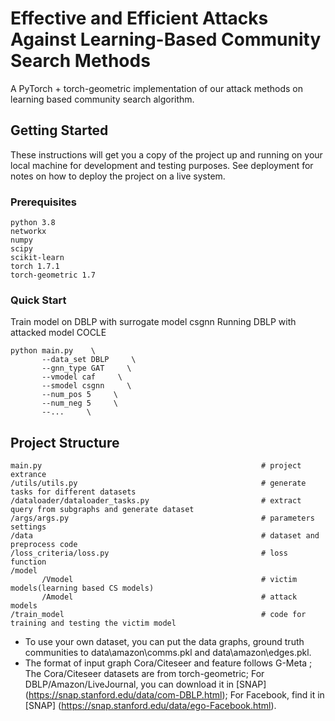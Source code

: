 # Effective and Efficient Attacks Against Learning-Based Community Search Methods

A PyTorch + torch-geometric implementation of our attack methods on learning based community search algorithm.

## Getting Started

These instructions will get you a copy of the project up and running on your local machine for development and testing purposes. See deployment for notes on how to deploy the project on a live system.

### Prerequisites

```
python 3.8
networkx
numpy
scipy
scikit-learn
torch 1.7.1
torch-geometric 1.7
```

### Quick Start
Train model on DBLP with surrogate model csgnn 
Running DBLP with attacked model COCLE

```
python main.py    \
       --data_set DBLP     \
       --gnn_type GAT     \
       --vmodel caf     \
       --smodel csgnn     \
       --num_pos 5     \
       --num_neg 5     \
       --...     \
```

## Project Structure
```
main.py                                                 # project extrance
/utils/utils.py                                         # generate tasks for different datasets
/dataloader/dataloader_tasks.py                         # extract query from subgraphs and generate dataset
/args/args.py                                           # parameters settings
/data                                                   # dataset and preprocess code
/loss_criteria/loss.py                                  # loss function
/model
       /Vmodel                                          # victim models(learning based CS models)
       /Amodel                                          # attack models
/train_model                                            # code for training and testing the victim model
```
* To use your own dataset, you can put the data graphs, ground truth communities to data\amazon\comms.pkl and data\amazon\edges.pkl.
* The format of input graph Cora/Citeseer and feature follows G-Meta ; The Cora/Citeseer datasets are from torch-geometric; For DBLP/Amazon/LiveJournal, you can download it in [SNAP] (https://snap.stanford.edu/data/com-DBLP.html); For Facebook, find it in [SNAP] (https://snap.stanford.edu/data/ego-Facebook.html).


